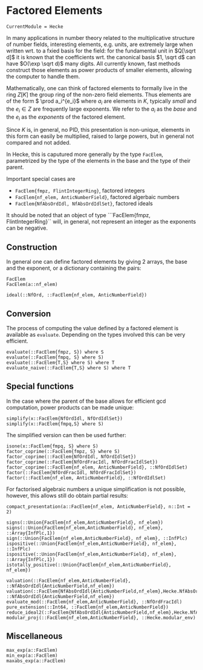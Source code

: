 # Factored Elements

```@meta
CurrentModule = Hecke
```

In many applications in number theory related to the multiplicative
structure of number fields, interesting elements, e.g. units,
are extremely large when written wrt. to a fxied basis for the field:
for the fundamental unit in $Q[\sqrt d]$ it is known that the coefficients
wrt. the canonical basis $1, \sqrt d$ can have $O(\exp \sqrt d)$ many digits.
All currently known, fast methods construct those elements as power
products of smaller elements, allowing the computer to handle them.

Mathematically, one can think of factored elements to formally
live in the ring $Z[K]$ the group ring of the non-zero field
elements. Thus elements are of the form $ \prod a_i^{e_i}$ where
$a_i$ are elements in $K$, typically _small_ and the $e_i\in Z$ are frequently 
large exponents. We refer to the $a_i$ as the *base* and the $e_i$ as the 
*exponents* of the factored element.

Since $K$ is, in general, no PID, this presentation
is non-unique, elements in this form can easily be multiplied, raised
to large powers, but in general not compared and not added.

In Hecke, this is caputured more generally by the type `FacElem`, 
parametrized by the type of the elements in the base and the type of their 
parent.

Important special cases are
 * ```FacElem{fmpz, FlintIntegerRing}```, factored integers
 * ```FacElem{nf_elem, AnticNumberField}```, factored algerbaic numbers
 * ```FacElem{NfAbsOrdIdl, NfAbsOrdIdlSet}```, factored ideals

It should be noted that an object of type ```FacElem{fmpz, FlintIntegerRing}`` 
will, in general, not represent an integer as the exponents can be
negative.

## Construction 
In general one can define factored elements by giving 2 arrays, the 
base and the exponent, or a dictionary containing the pairs:

```@docs
FacElem
FacElem(a::nf_elem)
```

```@docs
ideal(::NfOrd, ::FacElem{nf_elem, AnticNumberField})
```


## Conversion
The process of computing the value defined by a factored element is
available as ```evaluate```. Depending on the types involved this
can be very efficient.

```@docs
evaluate(::FacElem{fmpz, S}) where S
evaluate(::FacElem{fmpq, S} where S)
evaluate(::FacElem{T,S} where S) where T
evaluate_naive(::FacElem{T,S} where S) where T
```

## Special functions

In the case where the parent of the base allows for efficient gcd computation,
power products can be made unique:

```@docs
simplify(x::FacElem{NfOrdIdl, NfOrdIdlSet})
simplify(x::FacElem{fmpq,S} where S)
```

The simplified version can then be used further:

```@docs
isone(x::FacElem{fmpq, S} where S)
factor_coprime(::FacElem{fmpz, S} where S)
factor_coprime(::FacElem{NfOrdIdl, NfOrdIdlSet})
factor_coprime(::FacElem{NfOrdFracIdl, NfOrdFracIdlSet})
factor_coprime(::FacElem{nf_elem, AnticNumberField}, ::NfOrdIdlSet)
factor(::FacElem{NfOrdFracIdl, NfOrdFracIdlSet})
factor(::FacElem{nf_elem, AnticNumberField}, ::NfOrdIdlSet)
```

For factorised algebraic numbers a unique simplification is not possible,
however, this allows still do obtain partial results:

```@docs
compact_presentation(a::FacElem{nf_elem, AnticNumberField}, n::Int = 2)
```

```@docs
signs(::Union{FacElem{nf_elem,AnticNumberField}, nf_elem})
signs(::Union{FacElem{nf_elem,AnticNumberField}, nf_elem}, ::Array{InfPlc,1})
sign(::Union{FacElem{nf_elem,AnticNumberField}, nf_elem}, ::InfPlc)
ispositive(::Union{FacElem{nf_elem,AnticNumberField}, nf_elem}, ::InfPlc)
ispositive(::Union{FacElem{nf_elem,AnticNumberField}, nf_elem}, ::Array{InfPlc,1})
istotally_positive(::Union{FacElem{nf_elem,AnticNumberField}, nf_elem})
```

```@docs
valuation(::FacElem{nf_elem,AnticNumberField}, ::NfAbsOrdIdl{AnticNumberField,nf_elem})
valuation(::FacElem{NfAbsOrdIdl{AnticNumberField,nf_elem},Hecke.NfAbsOrdIdlSet{AnticNumberField,nf_elem}}, ::NfAbsOrdIdl{AnticNumberField,nf_elem})
evaluate_mod(::FacElem{nf_elem,AnticNumberField}, ::NfOrdFracIdl)
pure_extension(::Int64, ::FacElem{nf_elem,AnticNumberField})
reduce_ideal2(::FacElem{NfAbsOrdIdl{AnticNumberField,nf_elem},Hecke.NfAbsOrdIdlSet{AnticNumberField,nf_elem}})
modular_proj(::FacElem{nf_elem,AnticNumberField}, ::Hecke.modular_env)
```

## Miscellaneous

```@docs
max_exp(a::FacElem)
min_exp(a::FacElem)
maxabs_exp(a::FacElem)
```

